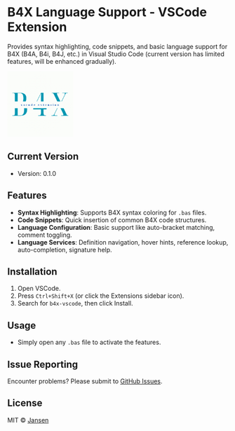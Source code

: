 # B4X Language Support - VSCode Extension

Provides syntax highlighting, code snippets, and basic language support for B4X (B4A, B4i, B4J, etc.) in Visual Studio Code (current version has limited features, will be enhanced gradually).

<img src="assets/Logo.png" width="150">

## Current Version
- Version: 0.1.0

## Features
- **Syntax Highlighting**: Supports B4X syntax coloring for `.bas` files.
- **Code Snippets**: Quick insertion of common B4X code structures.
- **Language Configuration**: Basic support like auto-bracket matching, comment toggling.
- **Language Services**: Definition navigation, hover hints, reference lookup, auto-completion, signature help.

## Installation
1. Open VSCode.
2. Press `Ctrl+Shift+X` (or click the Extensions sidebar icon).
3. Search for `b4x-vscode`, then click Install.

## Usage
- Simply open any `.bas` file to activate the features.

## Issue Reporting
Encounter problems? Please submit to [GitHub Issues](https://github.com/Jansen611/b4x-language-support/issues).

## License
MIT © [Jansen](https://github.com/Jansen611)
